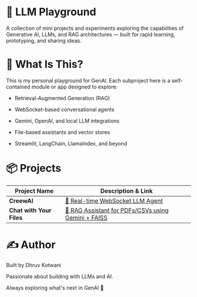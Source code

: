 # 🤖 LLM Playground

A collection of mini projects and experiments exploring the capabilities of Generative AI, LLMs, and RAG architectures — built for rapid learning, prototyping, and sharing ideas.

# 🧪 What Is This?
This is my personal playground for GenAI. Each subproject here is a self-contained module or app designed to explore:

- Retrieval-Augmented Generation (RAG)

- WebSocket-based conversational agents

- Gemini, OpenAI, and local LLM integrations

- File-based assistants and vector stores

- Streamlit, LangChain, LlamaIndex, and beyond

# 📦 Projects

| Project Name             | Description & Link                                                                 |
| ------------------------ |------------------------------------------------------------------------------------|
| **CreewAI**              | [🧠 Real-time WebSocket LLM Agent](./crewai_with_websocket/README.md)              |
| **Chat with Your Files** | [📄 RAG Assistant for PDFs/CSVs using Gemini + FAISS](./chat_with_files/README.md) |

# ✍️ Author
Built by Dhruv Kotwani

Passionate about building with LLMs and AI.

Always exploring what's next in GenAI 🚀